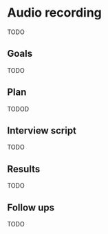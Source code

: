 # Audio recording

TODO

## Goals

TODO

## Plan

TODOD

## Interview script

TODO

## Results

TODO

## Follow ups

TODO
